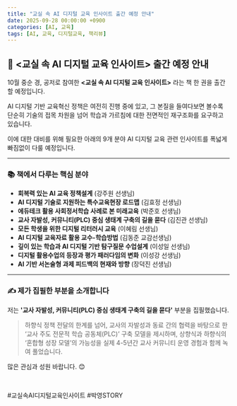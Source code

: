 ```yaml
---
title: "교실 속 AI 디지털 교육 인사이트 출간 예정 안내"
date: 2025-09-28 00:00:00 +0900
categories: [AI, 교육]
tags: [AI, 교육, 디지털교육, 책리뷰]
---
```


## 📢 <교실 속 AI 디지털 교육 인사이트> 출간 예정 안내

10월 중순 경, 공저로 참여한 **<교실 속 AI 디지털 교육 인사이트>** 라는 책 한 권을 출간할 예정입니다.

AI 디지털 기반 교육혁신 정책은 여전히 진행 중에 있고, 그 본질을 들여다보면 볼수록 단순히 기술의 접목 차원을 넘어 학습과 가르침에 대한 전면적인 재구조화를 요구하고 있습니다.

이에 대한 대비를 위해 필요한 아래의 9개 분야 AI 디지털 교육 관련 인사이트를 폭넓게 빠짐없이 다룰 예정입니다.

---

### 📚 책에서 다루는 핵심 분야

* **회복력 있는 AI 교육 정책설계** (강주원 선생님)
* **AI 디지털 기술로 지원하는 특수교육현장 로드맵** (김효정 선생님)
* **에듀테크 활용 사회정서학습 사례로 본 미래교육** (박준호 선생님)
* **교사 자발성, 커뮤니티(PLC) 중심 생태계 구축의 길을 묻다** (김진관 선생님)
* **모든 학생을 위한 디지털 리터러시 교육** (이혜림 선생님)
* **AI 디지털 교육자료 활용 교수-학습방법** (김동준 교감선생님)
* **깊이 있는 학습과 AI 디지털 기반 탐구질문 수업설계** (이성일 선생님)
* **디지털 활용수업의 등장과 평가 패러다임의 변화** (이성강 선생님)
* **AI 기반 서논술형 과제 피드백의 현재와 방향** (장덕진 선생님)

---

### ✍️ 제가 집필한 부분을 소개합니다

저는 **'교사 자발성, 커뮤니티(PLC) 중심 생태계 구축의 길을 묻다'** 부분을 집필했습니다.

> 하향식 정책 전달의 한계를 넘어, 교사의 자발성과 동료 간의 협력을 바탕으로 한 ‘교사 주도 전문적 학습 공동체(PLC)’ 구축 모델을 제시하며, 상향식과 하향식의 ‘혼합형 성장 모델’의 가능성을 실제 4-5년간 교사 커뮤니티 운영 경험과 함께 녹여 풀었습니다.

많은 관심과 성원 바랍니다. 😊

<br>

#교실속AI디지털교육인사이트 #박영STORY
